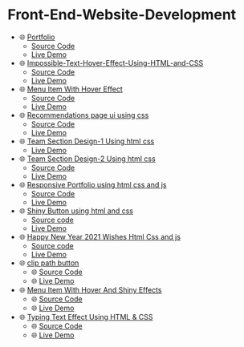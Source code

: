 # Front-End-Website-Development
- 🌐 [Portfolio](https://rohan-cce.github.io) 
  - [Source Code](https://github.com/rohan-cce/rohan-cce.github.io)
  - [Live Demo](https://rohan-cce.github.io) 
- 🌐 [Impossible-Text-Hover-Effect-Using-HTML-and-CSS](https://rohan-cce.github.io/Impossible-Text-Hover-Effect-Using-HTML-and-CSS) 
  - [Source Code](https://github.com/rohan-cce/Impossible-Text-Hover-Effect-Using-HTML-and-CSS)
  - [Live Demo](https://rohan-cce.github.io/Impossible-Text-Hover-Effect-Using-HTML-and-CSS) 
- 🌐 [Menu Item With Hover Effect](https://rohan-cce.github.io/Menu-Item-With-Hover-Effects/)
  - [Source Code](https://github.com/rohan-cce/Menu-Item-With-Hover-Effects)
  - [Live Demo](https://rohan-cce.github.io/Menu-Item-With-Hover-Effects/)
- 🌐 [Recommendations page ui using css ](https://rohan-cce.github.io/Recommendations-page-ui-using-css/)
  - [Source Code](https://github.com/rohan-cce/Recommendations-page-ui-using-css)
  - [Live Demo](https://rohan-cce.github.io/Recommendations-page-ui-using-css/)
- 🌐 [Team Section Design-1 Using html css](https://rohan-cce.github.io/team-section-using-html-css/)
  - [Live Demo](https://rohan-cce.github.io/team-section-using-html-css/)
- 🌐 [Team Section Design-2 Using html css](https://mind-captivators.github.io/)
  - [Source Code](https://github.com/Mind-Captivators/Mind-Captivators.github.io)
  - [Live Demo](https://mind-captivators.github.io/)
- 🌐 [Responsive Portfolio using html css and js](https://rohan-cce.github.io/responsive-portfolio/)
  - [Source Code](https://github.com/rohan-cce/responsive-portfolio)
  - [Live Demo](https://rohan-cce.github.io/responsive-portfolio/)
- 🌐 [Shiny Button using html and css](https://rohan-cce.github.io/shiny-button-using-html-css/)
  - [Source code](https://github.com/rohan-cce/shiny-button-using-html-css)
  - [Live Demo](https://rohan-cce.github.io/shiny-button-using-html-css/)
- 🌐 [Happy New Year 2021 Wishes Html Css and js](https://rohan-cce.github.io/2021-new-year-wishes/)
  - [Source code](https://github.com/rohan-cce/2021-new-year-wishes)
  - [Live Demo](https://rohan-cce.github.io/2021-new-year-wishes/)
- 🌐 [clip path button](https://codepen.io/rohan-cce/pen/KKgeMeN)
    - 🌐 [Source Code](https://github.com/rohan-cce/html-css-components/tree/main/clip%20path%20button)
    - 🌐 [Live Demo](https://codepen.io/rohan-cce/pen/KKgeMeN)
- 🌐 [Menu Item With Hover And Shiny Effects](https://rohan-cce.github.io/Menu-Item-With-Hover-And-Shiny-Effects/)
    - 🌐 [Source Code](https://github.com/rohan-cce/Menu-Item-With-Hover-And-Shiny-Effects)
    - 🌐 [Live Demo](https://rohan-cce.github.io/Menu-Item-With-Hover-And-Shiny-Effects/)
- 🌐 [Typing Text Effect Using HTML & CSS](https://rohan-cce.github.io/Typing-text-effect-using-css/)
    - 🌐 [Source Code](https://github.com/rohan-cce/Typing-text-effect-using-css)
    - 🌐 [Live Demo](https://rohan-cce.github.io/Typing-text-effect-using-css/)